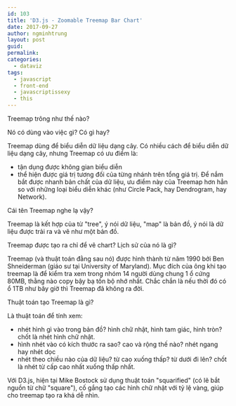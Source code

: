 ```yaml
---
id: 103
title: 'D3.js - Zoomable Treemap Bar Chart'
date: 2017-09-27
author: ngminhtrung
layout: post
guid: 
permalink: 
categories:
  - dataviz
tags:
  - javascript
  - front-end
  - javascriptissexy
  - this
---
```


Treemap trông như thế nào?

Nó có dùng vào việc gì? Có gì hay?

Treemap dùng để biểu diễn dữ liệu dạng cây. Có nhiều cách để biểu diễn dữ liệu dạng cây, nhưng Treemap có ưu điểm là:
- tận dụng được không gian biểu diễn
- thể hiện được giá trị tương đối của từng nhánh trên tổng giá trị. Để nắm bắt được nhanh bản chất của dữ liệu, ưu điểm này của Treemap hơn hẳn so với những loại biểu diễn khác (như Circle Pack, hay Dendrogram, hay Network).

Cái tên Treemap nghe lạ vậy?

Treemap là kết hợp của từ "tree", ý nói dữ liệu, "map" là bản đồ, ý nói là dữ liệu được trải ra và vẽ như một bản đồ. 

Treemap được tạo ra chỉ để vẽ chart? Lịch sử của nó là gì?

Treemap (và thuật toán đằng sau nó) được hình thành từ năm 1990 bởi Ben Shneiderman (giáo sư tại University of Maryland). Mục đích của ông khi tạo treemap là để kiểm tra xem trong nhóm 14 người dùng chung 1 ổ cứng 80MB, thằng nào copy bậy bạ tốn bộ nhớ nhất. Chắc chắn là nếu thời đó có ổ 1TB như bây giờ thì Treemap đã không ra đời.

Thuật toán tạo Treemap là gì?

Là thuật toán để tính xem:
- nhét hình gì vào trong bản đồ? hình chữ nhật, hình tam giác, hình tròn? chốt là nhét hình chữ nhật.
- hình nhét vào có kích thước ra sao? cao và rộng thế nào? nhét ngang hay nhét dọc
- nhét theo chiều nào của dữ liệu? từ cao xuống thấp? từ dưới đi lên? chốt là nhét từ cấp cao nhất xuống thấp nhất.

Với D3.js, hiện tại Mike Bostock sử dụng thuật toán "squarified" (có lẽ bắt nguồn từ chữ "square"), cố gắng tạo các hình chữ nhật với tỷ lệ vàng, giúp cho treemap tạo ra khá dễ nhìn.